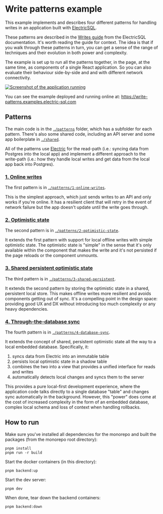 # Write patterns example

This example implements and describes four different patterns for handling writes in an application built with [ElectricSQL](https://electric-sql.com).

These patterns are described in the [Writes guide](https://electric-sql.com/docs/guides/writes) from the ElectricSQL documentation. It's worth reading the guide for context. The idea is that if you walk through these patterns in turn, you can get a sense of the range of techniques and their evolution in both power and complexity.

The example is set up to run all the patterns together, in the page, at the same time, as components of a single React application. So you can also evaluate their behaviour side-by-side and and with different network connectivity.

[![Screenshot of the application running](./public/screenshot.png)](https://write-patterns.electric-sql.com)

You can see the example deployed and running online at:
https://write-patterns.examples.electric-sql.com

## Patterns

The main code is in the [`./patterns`](./patterns) folder, which has a subfolder for each pattern. There's also some shared code, including an API server and some app boilerplate in [`./shared`](./shared).

All of the patterns use [Electric](https://electric-sql.com/product/electric) for the read-path (i.e.: syncing data from Postgres into the local app) and implement a different approach to the write-path (i.e.: how they handle local writes and get data from the local app back into Postgres).

### [1. Online writes](./patterns/1-online-writes)

The first pattern is in [`./patterns/1-online-writes`](./patterns/1-online-writes).

This is the simplest approach, which just sends writes to an API and only works if you're online. It has a resilient client that will retry in the event of network failure but the app doesn't update until the write goes through.

### [2. Optimistic state](./patterns/2-optimistic-state)

The second pattern is in [`./patterns/2-optimistic-state`](./patterns/2-optimistic-state).

It extends the first pattern with support for local offline writes with simple optimistic state. The optimistic state is "simple" in the sense that it's only available within the component that makes the write and it's not persisted if the page reloads or the component unmounts.

### [3. Shared persistent optimistic state](./patterns/3-shared-persistent)

The third pattern is in [`./patterns/3-shared-persistent`](./patterns/3-shared-persistent).

It extends the second pattern by storing the optimistic state in a shared, persistent local store. This makes offline writes more resilient and avoids components getting out of sync. It's a compelling point in the design space: providing good UX and DX without introducing too much complexity or any heavy dependencies.

### [4. Through-the-database sync](./patterns/4-database-sync)

The fourth pattern is in [`./patterns/4-database-sync`](./patterns/4-database-sync).

It extends the concept of shared, persistent optimistic state all the way to a local embedded database. Specifically, it:

1. syncs data from Electric into an immutable table
2. persists local optimistic state in a shadow table
3. combines the two into a view that provides a unified interface for reads and writes
4. automatically detects local changes and syncs them to the server

This provides a pure local-first development experience, where the application code talks directly to a single database "table" and changes sync automatically in the background. However, this "power" does come at the cost of increased complexity in the form of an embedded database, complex local schema and loss of context when handling rollbacks.

## How to run

Make sure you've installed all dependencies for the monorepo and built the packages (from the monorepo root directory):

```shell
pnpm install
pnpm run -r build
```

Start the docker containers (in this directory):

```shell
pnpm backend:up
```

Start the dev server:

```shell
pnpm dev
```

When done, tear down the backend containers:

```shell
pnpm backend:down
```
